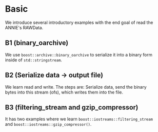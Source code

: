 # Basic 
We introduce several introductory examples with the end goal of read the ANNIE's RAWData.

## B1 (binary_oarchive)
We use `boost::archive::binary_oarchive` to serialize it into a binary form inside of `std::stringstream`.

## B2 (Serialize data -> output file)
We learn read and write. The steps are: Serialize data, send the binary bytes into this stream (ofs), which writes them into the file.

## B3 (filtering_stream and gzip_compressor)
It has two examples where we learn `boost::iostreams::filtering_stream` and `boost::iostreams::gzip_compressor()`.
